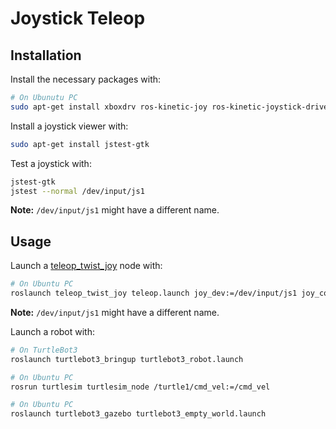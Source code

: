 # Joystick Teleop

## Installation

Install the necessary packages with:
````bash
# On Ubunutu PC
sudo apt-get install xboxdrv ros-kinetic-joy ros-kinetic-joystick-drivers ros-kinetic-teleop-twist-joy
````

Install a joystick viewer with:
```bash
sudo apt-get install jstest-gtk
```

Test a joystick with:
```bash
jstest-gtk
jstest --normal /dev/input/js1
```
**Note:** `/dev/input/js1` might have a different name.

## Usage

Launch a [teleop_twist_joy](http://wiki.ros.org/teleop_twist_joy) node with: 
```bash
# On Ubuntu PC
roslaunch teleop_twist_joy teleop.launch joy_dev:=/dev/input/js1 joy_config:=xd3 enable_turbo_button:=1 scale_linear:=1 scale_angular:=1
```
**Note:** `/dev/input/js1` might have a different name.


Launch a robot with:
```bash
# On TurtleBot3
roslaunch turtlebot3_bringup turtlebot3_robot.launch

# On Ubuntu PC
rosrun turtlesim turtlesim_node /turtle1/cmd_vel:=/cmd_vel

# On Ubuntu PC
roslaunch turtlebot3_gazebo turtlebot3_empty_world.launch
```
